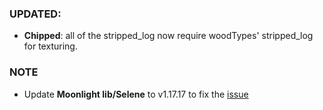 ### UPDATED:
- **Chipped**: all of the stripped_log now require woodTypes' stripped_log for texturing.

### NOTE
- Update **Moonlight lib/Selene** to v1.17.17 to fix the [issue](https://github.com/MehVahdJukaar/WoodGood/issues/737)
